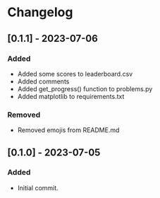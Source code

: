 # Changelog

## [0.1.1] - 2023-07-06
### Added
- Added some scores to leaderboard.csv
- Added comments
- Added get_progress() function to problems.py
- Added matplotlib to requirements.txt

### Removed
- Removed emojis from README.md

## [0.1.0] - 2023-07-05
### Added
- Initial commit.
